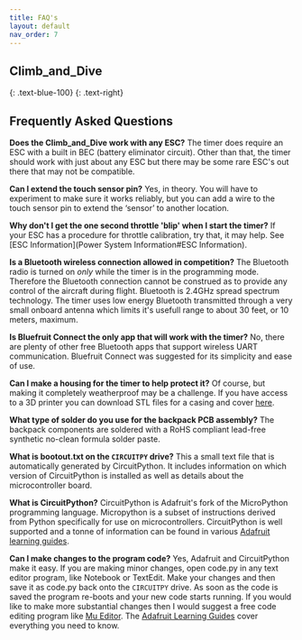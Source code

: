 ```yaml
---
title: FAQ's
layout: default
nav_order: 7
---
```


## **Climb_and_Dive** ##
{: .text-blue-100}
{: .text-right}

## Frequently Asked Questions ##

**Does the Climb_and_Dive work with any ESC?**  The timer does require an ESC with a built in BEC (battery eliminator circuit).  Other than that, the timer should work with just about any ESC but there may be some rare ESC's out there that may not be compatible.

**Can I extend the touch sensor pin?**  Yes, in theory.  You will have to experiment to make sure it works reliably, but you can add a wire to the touch sensor pin to extend the ‘sensor’ to another location.

**Why don't I get the  one second throttle 'blip' when I start the timer?**  If your ESC has a procedure for throttle calibration, try that, it may help.  See [ESC Information](Power System Information#ESC Information).

**Is a Bluetooth wireless connection allowed in competition?**  The Bluetooth radio is turned on *only* while the timer is in the programming mode.  Therefore the Bluetooth connection cannot be construed as to provide any control of the aircraft during flight.  Bluetooth is 2.4GHz spread spectrum technology.  The timer uses low energy Bluetooth transmitted through a very small onboard antenna which limits it's usefull range to about 30 feet, or 10 meters, maximum.

**Is Bluefruit Connect the only app that will work with the timer?**  No, there are plenty of other free Bluetooth apps that support wireless UART communication.  Bluefruit Connect was suggested for its simplicity and ease of use.

**Can I make a housing for the timer to help protect it?**  Of course, but making it completely weatherproof may be a challenge.  If you have access to a 3D printer you can download STL files for a casing and cover [here][4].

**What type of solder do you use for the backpack PCB assembly?**  The backpack components are soldered with a RoHS compliant lead-free synthetic no-clean formula solder paste.

**What is bootout.txt on the `CIRCUITPY` drive?**  This a small text file that is automatically generated by CircuitPython.  It includes information on which version of CircuitPython is installed as well as details about the microcontroller board.

**What is CircuitPython?**  CircuitPython is Adafruit's fork of the MicroPython programming language.  Micropython is a subset of instructions derived from Python specifically for use on microcontrollers.  CircuitPython is well supported and a tonne of information can be found in various [Adafruit learning guides][2].

**Can I make changes to the program code?**  Yes, Adafruit and CircuitPython make it easy.  If you are making minor changes, open code.py in any text editor program, like Notebook or TextEdit.  Make your changes and then save it as code.py back onto the `CIRCUITPY` drive.  As soon as the code is saved the program re-boots and your new code starts running.  If you would like to make more substantial changes then I would suggest a free code editing program like [Mu Editor][1].  The [Adafruit Learning Guides][3] cover everything you need to know.


[1]: https://codewith.mu/en/about
[2]: https://learn.adafruit.com/welcome-to-circuitpython
[3]: https://learn.adafruit.com/welcome-to-circuitpython/creating-and-editing-code
[4]: https://github.com/CircuitFlyer/Climb_and_Dive/tree/main/Design%20Files/Casing

